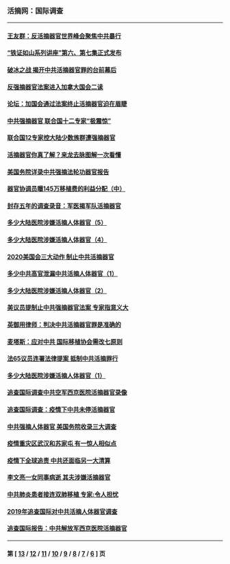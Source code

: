 ### 活摘网：国际调查
---
#### [王友群：反活摘器官世界峰会聚焦中共暴行](../../pages/nf5947/n13250738.md?12020430) 
#### [“铁证如山系列讲座”第六、第七集正式发布](../../pages/nf5947/n13106287.md?12020430) 
#### [破冰之战 揭开中共活摘器官罪的台前幕后](../../pages/nf5947/n13082457.md?12020430) 
#### [反强摘器官法案进入加拿大国会二读](../../pages/nf5947/n13033450.md?12020430) 
#### [论坛：加国会通过法案终止活摘器官迫在眉睫](../../pages/nf5947/n13029839.md?12020430) 
#### [中共强摘器官 联合国十二专家“极震惊”](../../pages/nf5947/n13024313.md?12020430) 
#### [联合国12专家控大陆少数族群遭强摘器官](../../pages/nf5947/n13023877.md?12020430) 
#### [活摘器官你真了解？来龙去脉图解一次看懂](../../pages/nf5947/n13013820.md?12020430) 
#### [美国务院详录中共强摘法轮功器官报告](../../pages/nf5947/n12944519.md?12020430) 
#### [器官协调员曝145万移植费的利益分配（中）](../../pages/nf5947/n12894547.md?12020430) 
#### [封存五年的调查录音：军医揭军队活摘器官](../../pages/nf5947/n12798692.md?12020430) 
#### [多少大陆医院涉嫌活摘人体器官（5）](../../pages/nf5947/n12768383.md?12020430) 
#### [多少大陆医院涉嫌活摘人体器官（4）](../../pages/nf5947/n12664434.md?12020430) 
#### [2020美国会三大动作 制止中共活摘器官](../../pages/nf5947/n12682004.md?12020430) 
#### [多少中共高官泄漏中共活摘人体器官（1）](../../pages/nf5947/n12671234.md?12020430) 
#### [多少大陆医院涉嫌活摘人体器官（2）](../../pages/nf5947/n12655589.md?12020430) 
#### [美议员提制止中共强摘器官法案 专家指意义大](../../pages/nf5947/n12630561.md?12020430) 
#### [英御用律师：判决中共活摘器官罪是准确的](../../pages/nf5947/n12580740.md?12020430) 
#### [麦塔斯：应对中共 国际移植协会需改七原则](../../pages/nf5947/n12514711.md?12020430) 
#### [法65议员连署法律提案 抵制中共活摘罪行](../../pages/nf5947/n12437047.md?12020430) 
#### [多少大陆医院涉嫌活摘人体器官（1）](../../pages/nf5947/n12414284.md?12020430) 
#### [追查国际调查中共空军西京医院活摘器官录像](../../pages/nf5947/n12348837.md?12020430) 
#### [追查国际调查：疫情下中共未停活摘器官](../../pages/nf5947/n12273415.md?12020430) 
#### [中共强摘人体器官 美国务院收录三大调查](../../pages/nf5947/n12181488.md?12020430) 
#### [疫情重灾区武汉和苏家屯 有一惊人相似点](../../pages/nf5947/n12150824.md?12020430) 
#### [疫情下全球追责 中共还面临另一大清算](../../pages/nf5947/n12070397.md?12020430) 
#### [李文亮一女同事病逝 其夫涉嫌活摘器官](../../pages/nf5947/n11957882.md?12020430) 
#### [中共肺炎患者接连双肺移植 专家:令人担忧](../../pages/nf5947/n11945516.md?12020430) 
#### [2019年追查国际对中共活摘人体器官调查](../../pages/nf5947/n11917733.md?12020430) 
#### [追查国际报告：中共解放军西京医院活摘器官](../../pages/nf5947/n11838359.md?12020430) 

---
#### 第 [ [13](./13.md?12020430) / [12](./12.md?12020430) / [11](./11.md?12020430) / [10](./10.md?12020430) / [9](./9.md?12020430) / [8](./8.md?12020430) / [7](./7.md?12020430) / [6](./6.md?12020430) ] 页
